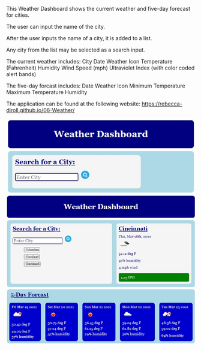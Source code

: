 This Weather Dashboard shows the current weather and five-day forecast for cities.

The user can input the name of the city. 

After the user inputs the name of a city, it is added to a list.

Any city from the list may be selected as a search input.

The current weather includes:
City
Date
Weather Icon
Temperature (Fahrenheit)
Humidity
Wind Speed (mph)
Ultraviolet Index (with color coded alert bands)

The five-day forcast includes:
Date
Weather Icon
Minimum Temperature
Maximum Temperature
Humidity

The application can be found at the following website: https://rebecca-diroll.github.io/06-Weather/

![The Weather Dashboard initial search screen](assets/weatherapp1.jpg)
![The Weather Dashboard with search results](assets/weatherapp2.jpg)